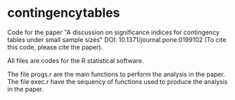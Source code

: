 # contingencytables
Code for the paper "A discussion on significance indices for contingency tables under small sample sizes"
DOI: 10.1371/journal.pone.0199102 (To cite this code, please cite the paper).

All files are codes for the R statistical software.

The file progs.r are the main functions to perform the analysis in the paper.
The file exec.r have the sequency of functions used to produce the analysis in the paper.
